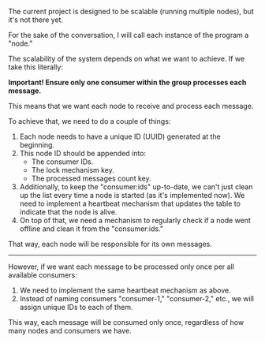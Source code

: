 The current project is designed to be scalable (running multiple nodes), but it's not there yet.

For the sake of the conversation, I will call each instance of the program a "node."

The scalability of the system depends on what we want to achieve. If we take this literally:

**Important! Ensure only one consumer within the group processes each message.**

This means that we want each node to receive and process each message.

To achieve that, we need to do a couple of things:

1. Each node needs to have a unique ID (UUID) generated at the beginning.
2. This node ID should be appended into:
   - The consumer IDs.
   - The lock mechanism key.
   - The processed messages count key.
3. Additionally, to keep the "consumer:ids" up-to-date, we can't just clean up the list every time a node is started (as it's implemented now). We need to implement a heartbeat mechanism that updates the table to indicate that the node is alive.
4. On top of that, we need a mechanism to regularly check if a node went offline and clean it from the "consumer:ids."

That way, each node will be responsible for its own messages.

---

However, if we want each message to be processed only once per all available consumers:

1. We need to implement the same heartbeat mechanism as above.
2. Instead of naming consumers "consumer-1," "consumer-2," etc., we will assign unique IDs to each of them.

This way, each message will be consumed only once, regardless of how many nodes and consumers we have.

